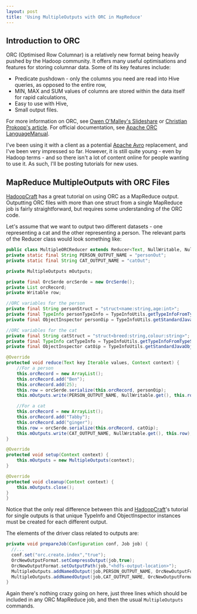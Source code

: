 ```yaml
---
layout: post
title: 'Using MultipleOutputs with ORC in MapReduce'
---
```

## Introduction to ORC

ORC (Optimised Row Columnar) is a relatively new format being heavily pushed by the Hadoop community. It offers many useful optimisations and features for storing columnar data. Some of its key features include:
 - Predicate pushdown - only the columns you need are read into Hive queries, as opposed to the entire row,
 - MIN, MAX and SUM values of columns are stored within the data itself for rapid calculations,
 - Easy to use with Hive,
 - Small output files.

For more information on ORC, see [Owen O'Malley's Slideshare] or [Christian Prokopp's article]. For official documentation, see [Apache ORC LanguageManual].

I've been using it with a client as a potential [Apache Avro] replacement, and I've been very impressed so far. However, it is still quite young - even by Hadoop terms - and so there isn't a lot of content online for people wanting to use it. As such, I'll be posting tutorials for new uses.

## MapReduce MultipleOutputs with ORC Files

[HadoopCraft] has a great tutorial on using ORC as a MapReduce output. Outputting ORC files with more than one struct from a single MapReduce job is fairly straightforward, but requires some understanding of the ORC code.

Let's assume that we want to output two different datasets - one representing a cat and the other representing a person. The relevant parts of the Reducer class would look something like:

```java
public class MultipleORCReducer extends Reducer<Text, NullWritable, NullWritable, Writable> {
private static final String PERSON_OUTPUT_NAME = "personOut";
private static final String CAT_OUTPUT_NAME = "catOut";

private MultipleOutputs mOutputs;

private final OrcSerde orcSerde = new OrcSerde();
private List orcRecord;
private Writable row;

//ORC variables for the person
private final String personStruct = "struct<name:string,age:int>";
private final TypeInfo personTypeInfo = TypeInfoUtils.getTypeInfoFromTypeString(personStruct);
private final ObjectInspector personOip = TypeInfoUtils.getStandardJavaObjectInspectorFromTypeInfo(personTypeInfo);

//ORC variables for the cat
private final String catStruct = "struct<breed:string,colour:string>";
private final TypeInfo catTypeInfo = TypeInfoUtils.getTypeInfoFromTypeString(catStruct);
private final ObjectInspector catOip = TypeInfoUtils.getStandardJavaObjectInspectorFromTypeInfo(catTypeInfo);

@Override
protected void reduce(Text key Iterable values, Context context) {
	//For a person
	this.orcRecord = new ArrayList();
	this.orcRecord.add("Ben");
	this.orcRecord.add(25);
	this.row = orcSerde.serialize(this.orcRecord, personOip);
	this.mOutputs.write(PERSON_OUTPUT_NAME, NullWritable.get(), this.row);

	//For a cat
	this.orcRecord = new ArrayList();
	this.orcRecord.add("Tabby");
	this.orcRecord.add("ginger");
	this.row = orcSerde.serialize(this.orcRecord, catOip);
	this.mOutputs.write(CAT_OUTPUT_NAME, NullWritable.get(), this.row);
}

@Override
protected void setup(Context context) {
	this.mOutputs = new MultipleOutputs(context);
}

@Override
protected void cleanup(Context context) {
	this.mOutputs.close();
}
}
```
Notice that the only real difference between this and [HadoopCraft]'s tutorial for single outputs is that unique TypeInfo and ObjectInspector instances must be created for each different output.

The elements of the driver class related to outputs are:

```java
private void prepareJob(Configuration conf, Job job) {
  //...
  conf.set("orc.create.index","true");
  OrcNewOutputFormat.setCompressOutput(job,true);
  OrcNewOutputFormat.setOutputPath(job,"<hdfs-output-location>");
  MultipleOutputs.addNamedOutput(job,PERSON_OUTPUT_NAME, OrcNewOutputFormat.class, NullWritable.class, Writable.class);
  MultipleOutputs.addNamedOutput(job,CAT_OUTPUT_NAME, OrcNewOutputFormat.class, NullWritable.class, Writable.class);
}
```
Again there's nothing crazy going on here, just three lines which should be included in any ORC MapReduce job, and then the usual `MultipleOutputs` commands.

[HadoopCraft]:http://hadoopcraft.blogspot.co.uk/2014/07/generating-orc-files-using-mapreduce.html
[Owen O'Malley's Slideshare]:http://www.slideshare.net/oom65/orc-files
[Christian Prokopp's article]:http://www.semantikoz.com/blog/orc-intelligent-big-data-file-format-hadoop-hive/
[Apache ORC LanguageManual]:https://cwiki.apache.org/confluence/display/Hive/LanguageManual+ORC
[Apache Avro]:http://avro.apache.org/docs/1.7.7/gettingstartedjava.html
